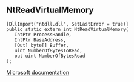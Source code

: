 ## NtReadVirtualMemory

```
[DllImport("ntdll.dll", SetLastError = true)]
public static extern int NtReadVirtualMemory(
   IntPtr ProcessHandle,
   IntPtr BaseAddress,
   [Out] byte[] Buffer,
   uint NumberOfBytesToRead,
   out uint NumberOfBytesRead
);
```

[Microsoft documentation](https://docs.microsoft.com/en-us/windows/win32/api/memoryapi/nf-memoryapi-readprocessmemory)
